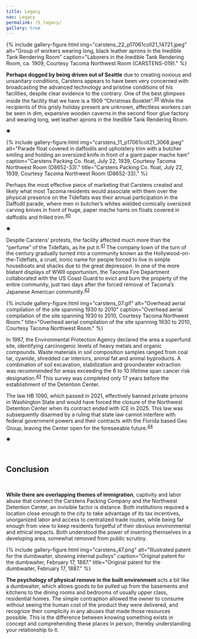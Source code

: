 ```yaml
---
title: Legacy
nav: Legacy
permalink: /5_legacy/
gallery: true
---
```


{% include gallery-figure.html img="carstens_22_p17061coll21_14721.jpeg" alt="Group of workers wearing long, black leather aprons in the Inedible Tank Rendering Room" caption="Laborers in the Inedible Tank Rendering Room, ca. 1909, Courtesy Tacoma Northwest Room (CARSTENS-019)." %}

**Perhaps dogged by being driven out of Seattle** due to creating noxious and unsanitary conditions, Carstens appears to have been very concerned with broadcasting the advanced technology and pristine conditions of his facilities, despite clear evidence to the contrary. One of the best glimpses inside the facility that we have is a 1909 “Christmas Booklet”.<sup>[39](/6_bib/#ref39)</sup> While the recipients of this grisly holiday present are unknown, affectless workers can be seen in dim, expansive wooden caverns in the second floor glue factory and wearing long, wet leather aprons in the Inedible Tank Rendering Room. 

<div class="symbol-container">
    <p class="symbol">&#10042;</p>
</div>

{% include gallery-figure.html img="carstens_11_p17061coll21_3068.jpeg" alt="Parade float covered in daffodils and upholstery trim with a butcher smiling and holding an oversized knife in front of a giant paper mache ham" caption="Carstens Packing Co. float, July 22, 1939, Courtesy Tacoma Northwest Room (D8652-33)." title="Carstens Packing Co. float, July 22, 1939, Courtesy Tacoma Northwest Room (D8652-33)." %}

Perhaps the most effective piece of marketing that Carstens created and likely what most Tacoma residents would associate with them over the physical presence on the Tideflats was their annual participation in the Daffodil parade, where men in butcher’s whites wielded comically oversized carving knives in front of huge, paper mache hams on floats covered in daffodils and frilled trim.<sup>[40](/6_bib/#ref40)</sup>

<div class="symbol-container">
    <p class="symbol">&#10042;</p>
</div>

Despite Carstens’ protests, the facility affected much more than the “perfume” of the Tideflats, as he put it.<sup>[41](/6_bib/#ref41)</sup> The company town of the turn of the century gradually turned into a community known as the Hollywood-on-the-Tideflats, a cruel, ironic name for people forced to live in simple houseboats and shacks due to the great depression. In one of the more blatant displays of WWII opportunism, the Tacoma Fire Department collaborated with the US Coast Guard to evict and burn the property of the entire community, just two days after the forced removal of Tacoma’s Japanese American community.<sup>[42](/6_bib/#ref42)</sup>

{% include gallery-figure.html img="carstens_07.gif" alt="Overhead aerial compilation of the site spanning 1930 to 2010" caption="Overhead aerial compilation of the site spanning 1930 to 2010, Courtesy Tacoma Northwest Room." title="Overhead aerial compilation of the site spanning 1930 to 2010, Courtesy Tacoma Northwest Room." %}

In 1987, the Environmental Protection Agency declared the area a superfund site, identifying carcinogenic levels of heavy metals and organic compounds. Waste materials in soil composition samples ranged from coal tar, cyanide, shredded car interiors, animal fat and animal byproducts. A combination of soil excavation, stabilization and groundwater extraction was recommended for areas exceeding the 6 to 10 lifetime span cancer risk designation.<sup>[43](/6_bib/#ref43)</sup> This survey was completed only 17 years before the establishment of the Detention Center. 

The law HB 1090, which passed in 2021, effectively banned private prisons in Washington State and would have forced the closure of the Northwest Detention Center when its contract ended with ICE in 2025. This law was subsequently disarmed by a ruling that state law cannot interfere with federal government powers and their contracts with the Florida based Geo Group, leaving the Center open for the foreseeable future.<sup>[44](/6_bib/#ref44)</sup>

<div class="symbol-container">
    <p class="symbol">&#10042;</p>
</div>

<br>

## Conclusion

<br>

**While there are overlapping themes of immigration**, captivity and labor abuse that connect the Carstens Packing Company and the Northwest Detention Center, an invisible factor is distance. Both institutions required a location close enough to the city to take advantage of its tax incentives, unorganized labor and access to centralized trade routes, while being far enough from view to keep residents forgetful of their obvious environmental and ethical impacts. Both understood the power of inserting themselves in a developing area, somewhat removed from public scrutiny.

{% include gallery-figure.html img="carstens_47.png" alt="Illustrated patent for the dumbwaiter, showing internal pulleys" caption="Original patent for the dumbwaiter, February 17, 1887." title="Original patent for the dumbwaiter, February 17, 1887." %}

**The psychology of physical remove in the built environment** acts a bit like a dumbwaiter, which allows goods to be pulled up from the basements and kitchens to the dining rooms and bedrooms of usually upper class, residential homes. The simple contraption allowed the owner to consume without seeing the human cost of the product they were delivered, and recognize their complicity in any abuses that made those resources possible. This is the difference between knowing something exists in concept and comprehending these places in person, thereby understanding your relationship to it.

<br>
